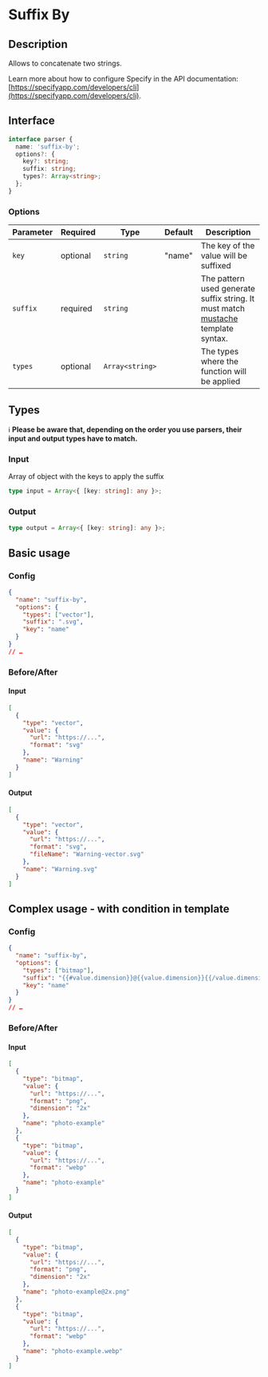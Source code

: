 # Suffix By

## Description

Allows to concatenate two strings.

Learn more about how to configure Specify in the API documentation: [https://specifyapp.com/developers/cli](https://specifyapp.com/developers/cli).

## Interface

```ts
interface parser {
  name: 'suffix-by';
  options?: {
    key?: string;
    suffix: string;
    types?: Array<string>;
  };
}
```

### Options

| Parameter | Required | Type            | Default | Description                                                                                                                       |
| --------- | -------- | --------------- | ------- | --------------------------------------------------------------------------------------------------------------------------------- |
| `key`     | optional | `string`        | "name"  | The key of the value will be suffixed                                                                                             |
| `suffix`  | required | `string`        |         | The pattern used generate suffix string. It must match [mustache](https://github.com/janl/mustache.js#templates) template syntax. |
| `types`   | optional | `Array<string>` |         | The types where the function will be applied                                                                                      |

## Types

ℹ️ **Please be aware that, depending on the order you use parsers, their input and output types have to match.**

### Input

Array of object with the keys to apply the suffix

```ts
type input = Array<{ [key: string]: any }>;
```

### Output

```ts
type output = Array<{ [key: string]: any }>;
```

## Basic usage

### Config

```json
{
  "name": "suffix-by",
  "options": {
    "types": ["vector"],
    "suffix": ".svg",
    "key": "name"
  }
}
// …
```

### Before/After

#### Input

```json
[
  {
    "type": "vector",
    "value": {
      "url": "https://...",
      "format": "svg"
    },
    "name": "Warning"
  }
]
```

#### Output

```json
[
  {
    "type": "vector",
    "value": {
      "url": "https://...",
      "format": "svg",
      "fileName": "Warning-vector.svg"
    },
    "name": "Warning.svg"
  }
]
```

## Complex usage - with condition in template

### Config

```json
{
  "name": "suffix-by",
  "options": {
    "types": ["bitmap"],
    "suffix": "{{#value.dimension}}@{{value.dimension}}{{/value.dimension}}.{{value.format}}",
    "key": "name"
  }
}
// …
```

### Before/After

#### Input

```json
[
  {
    "type": "bitmap",
    "value": {
      "url": "https://...",
      "format": "png",
      "dimension": "2x"
    },
    "name": "photo-example"
  },
  {
    "type": "bitmap",
    "value": {
      "url": "https://...",
      "format": "webp"
    },
    "name": "photo-example"
  }
]
```

#### Output

```json
[
  {
    "type": "bitmap",
    "value": {
      "url": "https://...",
      "format": "png",
      "dimension": "2x"
    },
    "name": "photo-example@2x.png"
  },
  {
    "type": "bitmap",
    "value": {
      "url": "https://...",
      "format": "webp"
    },
    "name": "photo-example.webp"
  }
]
```
